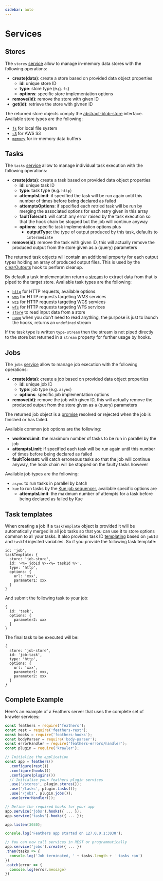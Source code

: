 ```yaml
---
sidebar: auto
---
```


# Services

## Stores

The `stores` [service](https://docs.feathersjs.com/api/services.html) allow to manage in-memory data stores with the following operations:
* **create(data)**: create a store based on provided data object properties
  * **id**: unique store ID
  * **type**: store type (e.g. `fs`)
  * **options**: specific store implementation options
* **remove(id)**: remove the store with given ID
* **get(id)**: retrieve the store with givnen ID

The returned store objects comply the [abstract-blob-store](https://github.com/maxogden/abstract-blob-store) interface. Available store types are the following:
* [`fs`](https://github.com/mafintosh/fs-blob-store) for local file system
* [`s3`](https://github.com/jb55/s3-blob-store) for AWS S3
* [`memory`](https://github.com/retrohacker/memory-blob-store) for in-memory data buffers

## Tasks

The `tasks` [service](https://docs.feathersjs.com/api/services.html) allow to manage individual task execution with the following operations:
* **create(data)**: create a task based on provided data object properties
  * **id**: unique task ID
  * **type**: task type (e.g. `http`)
  * **attemptsLimit**: if specified the task will be run again until this number of times before being declared as failed
  * **attemptsOptions**: if specified each retried task will be run by merging the associated options for each retry given in this array
  * **faultTolerant**: will catch any error raised by the task execution so that the hook chain be stopped but the job will continue anyway
  * **options**: specific task implementation options plus
    * **outputType**: the type of output produced by this task, defaults to `intermediate`
* **remove(id)**: remove the task with given ID, this will actually remove the produced output from the store given as a (query) parameters

The returned task objects will contain an additional property for each output types holding an array of produced output files. This is used by the [clearOutputs](./hooks.md#clearoutputsoptions) hook to perform cleanup.

By default a task implementation return a [stream](https://nodejs.org/api/stream.html) to extract data from that is piped to the target store. Available task types are the following:
* [`http`](https://github.com/request/request) for HTTP requests, available options
* [`wms`](https://en.wikipedia.org/wiki/Web_Map_Service) for HTTP requests targeting WMS services
* [`wcs`](https://en.wikipedia.org/wiki/Web_Coverage_Service) for HTTP requests targeting WCS services
* [`wfs`](https://en.wikipedia.org/wiki/Web_Feature_Service) for HTTP requests targeting WFS services
* [`store`](https://github.com/maxogden/abstract-blob-store) to read input data from a store
* [`noop`](https://en.wikipedia.org/wiki/NOP) when you don't need to read anything, the purpose is just to launch the hooks, returns an `undefined` stream

If the task type is written `type-stream` then the stream is not piped directly to the store but returned in a `stream` property for further usage by hooks.

## Jobs

The `jobs` [service](https://docs.feathersjs.com/api/services.html) allow to manage job execution with the following operations:
* **create(data)**: create a job based on provided data object properties
  * **id**: unique job ID
  * **type**: job type (e.g. `async`)
  * **options**: specific job implementation options
* **remove(id)**: remove the job with given ID, this will actually remove the produced output from the store given as a (query) parameters

The returned job object is a [promise](https://developer.mozilla.org/en-US/docs/Web/JavaScript/Reference/Global_Objects/Promise) resolved or rejected when the job is finished or has failed.

Available common job options are the following:
* **workersLimit**: the maximum number of tasks to be run in parallel by the job
* **attemptsLimit**: if specified each task will be run again until this number of times before being declared as failed
* **faultTolerant**: will catch erroneous tasks so that the job will continue anyway, the hook chain will be stopped on the faulty tasks however

Available job types are the following:
* `async` to run tasks in parallel by batch
* `kue` to run tasks by the [Kue job sequencer](https://github.com/Automattic/kue), available specific options are
  * **attemptsLimit**: the maximum number of attempts for a task before being declared as failed by Kue

## Task templates

When creating a job if a `taskTemplate` object is provided it will be automatically merged in all job tasks so that you can use it to store options common to all your tasks. It also provides task ID [templating](https://lodash.com/docs/4.17.4#template) based on `jobId` and `taskId` injected variables. So if you provide the following task template:
```
id: 'job',
taskTemplate: {
  store: 'job-store',
  id: '<%= jobId %>-<%= taskId %>',
  type: 'http',
  options: {
    url: 'xxx',
    parameter1: xxx
  }
}
```
And submit the following task to your job:
```
{
  id: 'task',
  options: {
    parameter2: xxx
  }
}
```
The final task to be executed will be:
```
{
  store: 'job-store',
  id: 'job-task',
  type: 'http',
  options: {
    url: 'xxx',
    parameter1: xxx,
    parameter2: xxx
  }
}
```

## Complete Example

Here's an example of a Feathers server that uses the complete set of krawler services: 

```js
const feathers = require('feathers');
const rest = require('feathers-rest');
const hooks = require('feathers-hooks');
const bodyParser = require('body-parser');
const errorHandler = require('feathers-errors/handler');
const plugin = require('krawler');

// Initialize the application
const app = feathers()
  .configure(rest())
  .configure(hooks())
  .configure(plugins())
  // Initialize your feathers plugin services
  .use('/stores', plugin.stores());
  .use('/tasks', plugin.tasks());
  .use('/jobs', plugin.jobs());
  .use(errorHandler());

// Define the required hooks for your app
app.service('jobs').hooks({ ... });
app.service('tasks').hooks({ ... });

app.listen(3030);

console.log('Feathers app started on 127.0.0.1:3030');

// You can now call services in REST or programmatically
app.service('jobs').create({ ... })
.then(tasks => {
  console.log('Job terminated, ' + tasks.length + ' tasks ran')
})
.catch(error => {
  console.log(error.message)
})
```
